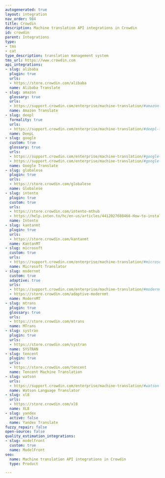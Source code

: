 ```yaml
---
autogenerated: true
layout: integration
nav_order: 984
title: Crowdin
description: Machine translation API integrations in Crowdin
id: crowdin
parent: Integrations
type:
- tms
- cat
type_description: translation management system
tms_url: https://www.crowdin.com
api_integrations:
- slug: alibaba
  plugin: true
  urls:
  - https://store.crowdin.com/alibaba
  name: Alibaba Translate
- slug: amazon
  glossary: true
  urls:
  - https://support.crowdin.com/enterprise/machine-translation/#amazon-translate
  name: Amazon Translate
- slug: deepl
  formality: true
  urls:
  - https://support.crowdin.com/enterprise/machine-translation/#deepl-translator
  name: DeepL
- slug: google
  custom: true
  glossary: true
  urls:
  - https://support.crowdin.com/enterprise/machine-translation/#google-translate
  - https://support.crowdin.com/enterprise/machine-translation/#google-cloud-automl-translation
  name: Google Translate
- slug: globalese
  plugin: true
  urls:
  - https://store.crowdin.com/globalese
  name: Globalese
- slug: intento
  plugin: true
  custom: true
  urls:
  - https://store.crowdin.com/intento-mthub
  - https://help.inten.to/hc/en-us/articles/4412027688466-How-to-install-and-configure-Intento-plugin-for-Crowdin
  name: Intento
- slug: kantanmt
  plugin: true
  urls:
  - https://store.crowdin.com/kantanmt
  name: KantanMT
- slug: microsoft
  custom: true
  urls:
  - https://support.crowdin.com/enterprise/machine-translation/#microsoft-translator
  name: Microsoft Translator
- slug: modernmt
  custom: true
  adaptive: true
  urls:
  - https://support.crowdin.com/enterprise/machine-translation/#modernmt
  - https://store.crowdin.com/adaptive-modernmt
  name: ModernMT
- slug: mtrans
  plugin: true
  glossary: true
  urls:
  - https://store.crowdin.com/mtrans
  name: MTrans
- slug: systran
  plugin: true
  urls:
  - https://store.crowdin.com/systran
  name: SYSTRAN
- slug: tencent
  plugin: true
  urls:
  - https://store.crowdin.com/tencent
  name: Tencent Machine Translation
- slug: watson
  urls:
  - https://support.crowdin.com/enterprise/machine-translation/#watson-ibm-translator
  name: Watson Language Translator
- slug: xl8
  urls:
  - https://store.crowdin.com/xl8
  name: XL8
- slug: yandex
  active: false
  name: Yandex Translate
fuzzy_repair: false
open-source: false
quality_estimation_integrations:
- slug: modelfront
  custom: true
  name: ModelFront
seo:
  name: Machine translation API integrations in Crowdin
  type: Product

---
```



